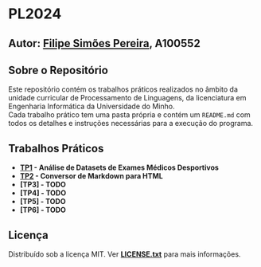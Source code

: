 # PL2024

## Autor: [Filipe Simões Pereira](https://github.com/Filipe2817), A100552

## Sobre o Repositório

Este repositório contém os trabalhos práticos realizados no âmbito da unidade curricular de Processamento de Linguagens, da licenciatura em Engenharia Informática da Universidade do Minho. \
Cada trabalho prático tem uma pasta própria e contém um `README.md` com todos os detalhes e instruções necessárias para a execução do programa.

## Trabalhos Práticos

- **[TP1](/TP1/README.md) - Análise de Datasets de Exames Médicos Desportivos**
- **[TP2](/TP2/README.md) - Conversor de Markdown para HTML**
- **[TP3] - TODO**
- **[TP4] - TODO**
- **[TP5] - TODO**
- **[TP6] - TODO**

## Licença

Distribuído sob a licença MIT. Ver **[LICENSE.txt](/LICENSE)** para mais informações.
